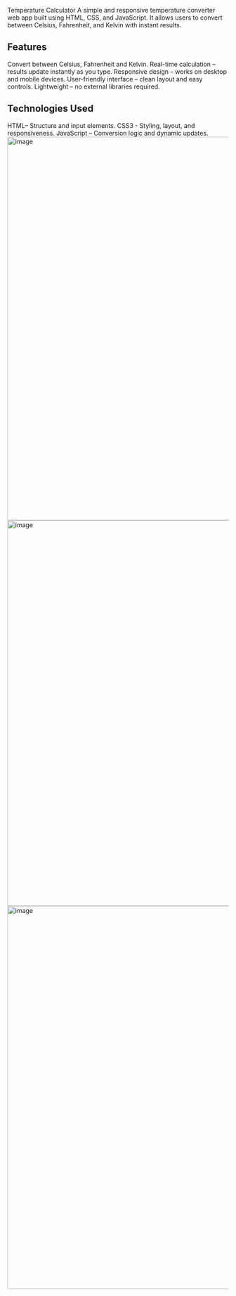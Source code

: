  Temperature Calculator
A simple and responsive temperature converter web app built using HTML, CSS, and JavaScript. It allows users to convert between Celsius, Fahrenheit, and Kelvin with instant results.
## Features
Convert between Celsius, Fahrenheit and Kelvin.
Real-time calculation – results update instantly as you type.
Responsive design – works on desktop and mobile devices.
User-friendly interface – clean layout and easy controls.
Lightweight – no external libraries required.
##  Technologies Used
HTML– Structure and input elements.
CSS3 - Styling, layout, and responsiveness.
JavaScript – Conversion logic and dynamic updates.
<img width="1899" height="873" alt="image" src="https://github.com/user-attachments/assets/57a7a3d5-09ad-4b7a-a4b7-d17b43e38f02" />
<img width="1897" height="878" alt="image" src="https://github.com/user-attachments/assets/b4e69c65-9d93-40f6-b5c7-14e76717beb0" />
<img width="1896" height="872" alt="image" src="https://github.com/user-attachments/assets/1a21e09b-cda8-4da5-926c-0de59221d752" />
